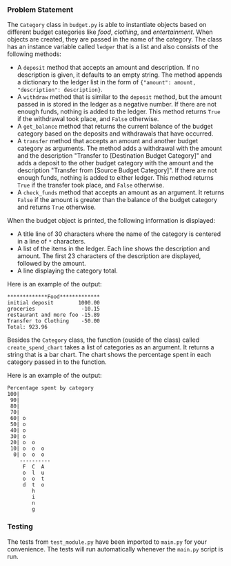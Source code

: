 ### Problem Statement

The `Category` class in `budget.py` is able to instantiate objects based on different budget categories like *food*, *clothing*, and *entertainment*. When objects are created, they are passed in the name of the category. The class has an instance variable called `ledger` that is a list and also consists of the following methods:

* A `deposit` method that accepts an amount and description. If no description is given, it defaults to an empty string. The method appends a dictionary to the ledger list in the form of `{"amount": amount, "description": description}`.
* A `withdraw` method that is similar to the `deposit` method, but the amount passed in is stored in the ledger as a negative number. If there are not enough funds, nothing is added to the ledger. This method returns `True` if the withdrawal took place, and `False` otherwise.
* A `get_balance` method that returns the current balance of the budget category based on the deposits and withdrawals that have occurred.
* A `transfer` method that accepts an amount and another budget category as arguments. The method adds a withdrawal with the amount and the description "Transfer to [Destination Budget Category]" and adds a deposit to the other budget category with the amount and the description "Transfer from [Source Budget Category]". If there are not enough funds, nothing is added to either ledger. This method returns `True` if the transfer took place, and `False` otherwise.
* A `check_funds` method that accepts an amount as an argument. It returns `False` if the amount is greater than the balance of the budget category and returns `True` otherwise.

When the budget object is printed, the following information is displayed:
* A title line of 30 characters where the name of the category is centered in a line of `*` characters.
* A list of the items in the ledger. Each line shows the description and amount. The first 23 characters of the description are displayed, followed by the amount.
* A line displaying the category total.

Here is an example of the output:
```
*************Food*************
initial deposit        1000.00
groceries               -10.15
restaurant and more foo -15.89
Transfer to Clothing    -50.00
Total: 923.96
```

Besides the `Category` class, the function (ouside of the class) called `create_spend_chart` takes a list of categories as an argument. It returns a string that is a bar chart. The chart shows the percentage spent in each category passed in to the function. 

Here is an example of the output:
```
Percentage spent by category
100|          
 90|          
 80|          
 70|          
 60| o        
 50| o        
 40| o        
 30| o        
 20| o  o     
 10| o  o  o  
  0| o  o  o  
    ----------
     F  C  A  
     o  l  u  
     o  o  t  
     d  t  o  
        h     
        i     
        n     
        g     
```

### Testing 

The tests from `test_module.py` have been imported to `main.py` for your convenience. The tests will run automatically whenever the `main.py` script is run.